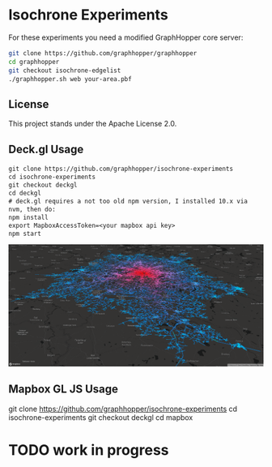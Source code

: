 # Isochrone Experiments

For these experiments you need a modified GraphHopper core server:

```bash
git clone https://github.com/graphhopper/graphhopper
cd graphhopper
git checkout isochrone-edgelist
./graphhopper.sh web your-area.pbf
```

## License

This project stands under the Apache License 2.0.

## Deck.gl Usage

```
git clone https://github.com/graphhopper/isochrone-experiments
cd isochrone-experiments
git checkout deckgl
cd deckgl
# deck.gl requires a not too old npm version, I installed 10.x via nvm, then do:
npm install
export MapboxAccessToken=<your mapbox api key>
npm start
```

![image](./img/isochrone-example1.png)

## Mapbox GL JS Usage

git clone https://github.com/graphhopper/isochrone-experiments
cd isochrone-experiments
git checkout deckgl
cd mapbox
# TODO work in progress

